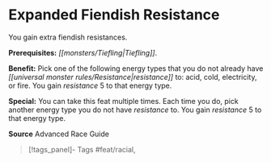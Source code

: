 ﻿---
cssclass: [feats]

---
# Expanded Fiendish Resistance

You gain extra fiendish resistances.

**Prerequisites:** _[[monsters/Tiefling|Tiefling]]_.

**Benefit:** Pick one of the following energy types that you do not already have _[[universal monster rules/Resistance|resistance]]_ to: acid, cold, electricity, or fire. You gain _resistance_ 5 to that energy type.

**Special:** You can take this feat multiple times. Each time you do, pick another energy type you do not have _resistance_ to. You gain _resistance_ 5 to that energy type.

**Source** Advanced Race Guide
>[!tags_panel]- Tags
> #feat/racial, 